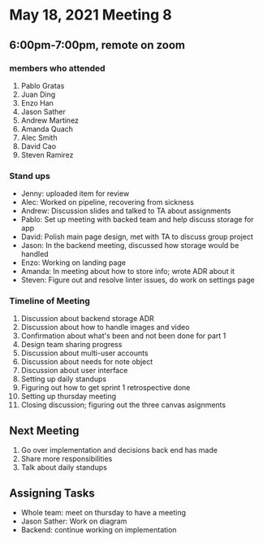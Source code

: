 # May 18, 2021 Meeting 8

## 6:00pm-7:00pm, remote on zoom

### members who attended
1. Pablo Gratas
2. Juan Ding
3. Enzo Han
4. Jason Sather
5. Andrew Martinez
6. Amanda Quach
7. Alec Smith
8. David Cao
9. Steven Ramirez

### Stand ups
- Jenny: uploaded item for review
- Alec: Worked on pipeline, recovering from sickness
- Andrew: Discussion slides and talked to TA about assignments
- Pablo: Set up meeting with backed team and help discuss storage for app
- David: Polish main page design, met with TA to discuss group project
- Jason: In the backend meeting, discussed how storage would be handled
- Enzo: Working on landing page
- Amanda: In meeting about how to store info; wrote ADR about it
- Steven: Figure out and resolve linter issues, do work on settings page

### Timeline of Meeting
1. Discussion about backend storage ADR
2. Discussion about how to handle images and video
3. Confirmation about what's been and not been done for part 1
4. Design team sharing progress
5. Discussion about multi-user accounts
6. Discussion about needs for note object
7. Discussion about user interface
8. Setting up daily standups
9. Figuring out how to get sprint 1 retrospective done
10. Setting up thursday meeting
11. Closing discussion; figuring out the three canvas asignments

## Next Meeting
1. Go over implementation and decisions back end has made
2. Share more responsibilities
3. Talk about daily standups

## Assigning Tasks
- Whole team: meet on thursday to have a meeting
- Jason Sather: Work on diagram
- Backend: continue working on implementation





